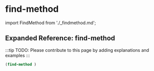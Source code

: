 # find-method

import FindMethod from './_findmethod.md';

<FindMethod />

## Expanded Reference: find-method

:::tip
TODO: Please contribute to this page by adding explanations and examples
:::

```lisp
(find-method )
```
